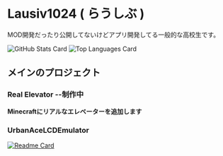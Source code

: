 # Lausiv1024  ( らうしぶ )

MOD開発だったり公開してないけどアプリ開発してる一般的な高校生です。

![GitHub Stats Card](https://github-readme-stats.vercel.app/api?username=Lausiv1024&count_private=true&show_icons=true&hide_title=true&include_all_commits=true&theme=dark)
![Top Languages Card](https://github-readme-stats.vercel.app/api/top-langs/?username=Lausiv1024&theme=dark)

## メインのプロジェクト

### Real Elevator --制作中
**Minecraftにリアルなエレベーターを追加します**

### UrbanAceLCDEmulator
[![Readme Card](https://github-readme-stats.vercel.app/api/pin/?username=Lausiv1024&repo=UrbanAceLCDEmulator?theme=dark)](https://github.com/Lausiv1024/UrbanAceLCDEmulator)
